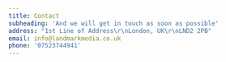 ```yaml
---
title: Contact
subheading: 'And we will get in touch as soon as possible'
address: "1st Line of Address\r\nLondon, UK\r\nLND2 2PB"
email: info@landmarkmedia.co.uk
phone: '07523744941'
---
```


